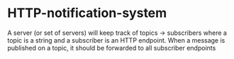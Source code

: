 # HTTP-notification-system
A server (or set of servers) will keep track of topics -> subscribers where a topic is a string and a subscriber is an HTTP endpoint. When a message is published on a topic, it should be forwarded to all subscriber endpoints
